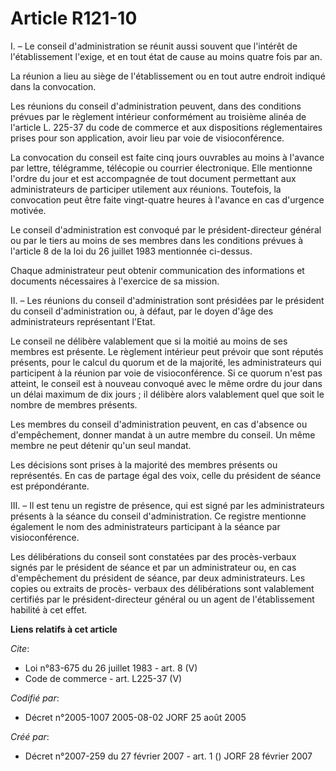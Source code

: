 # Article R121-10

I. – Le conseil d'administration se réunit aussi souvent que l'intérêt de l'établissement l'exige, et en tout état de cause
au moins quatre fois par an.

La réunion a lieu au siège de l'établissement ou en tout autre endroit indiqué dans la convocation.

Les réunions du conseil d'administration peuvent, dans des conditions prévues par le règlement intérieur conformément au
troisième alinéa de l'article L. 225-37 du code de commerce et aux dispositions réglementaires prises pour son application,
avoir lieu par voie de visioconférence.

La convocation du conseil est faite cinq jours ouvrables au moins à l'avance par lettre, télégramme, télécopie ou courrier
électronique. Elle mentionne l'ordre du jour et est accompagnée de tout document permettant aux administrateurs de participer
utilement aux réunions. Toutefois, la convocation peut être faite vingt-quatre heures à l'avance en cas d'urgence motivée.

Le conseil d'administration est convoqué par le président-directeur général ou par le tiers au moins de ses membres dans les
conditions prévues à l'article 8 de la loi du 26 juillet 1983 mentionnée ci-dessus.

Chaque administrateur peut obtenir communication des informations et documents nécessaires à l'exercice de sa mission.

II. – Les réunions du conseil d'administration sont présidées par le président du conseil d'administration ou, à défaut, par
le doyen d'âge des administrateurs représentant l'Etat.

Le conseil ne délibère valablement que si la moitié au moins de ses membres est présente. Le règlement intérieur peut prévoir
que sont réputés présents, pour le calcul du quorum et de la majorité, les administrateurs qui participent à la réunion par
voie de visioconférence. Si ce quorum n'est pas atteint, le conseil est à nouveau convoqué avec le même ordre du jour dans un
délai maximum de dix jours ; il délibère alors valablement quel que soit le nombre de membres présents.

Les membres du conseil d'administration peuvent, en cas d'absence ou d'empêchement, donner mandat à un autre membre du
conseil. Un même membre ne peut détenir qu'un seul mandat.

Les décisions sont prises à la majorité des membres présents ou représentés. En cas de partage égal des voix, celle du
président de séance est prépondérante.

III. – Il est tenu un registre de présence, qui est signé par les administrateurs présents à la séance du conseil
d'administration. Ce registre mentionne également le nom des administrateurs participant à la séance par visioconférence.

Les délibérations du conseil sont constatées par des procès-verbaux signés par le président de séance et par un
administrateur ou, en cas d'empêchement du président de séance, par deux administrateurs. Les copies ou extraits de procès-
verbaux des délibérations sont valablement certifiés par le président-directeur général ou un agent de l'établissement
habilité à cet effet.

**Liens relatifs à cet article**

_Cite_:

  - Loi n°83-675 du 26 juillet 1983 - art. 8 (V)
  - Code de commerce - art. L225-37 (V)

_Codifié par_:

  - Décret n°2005-1007 2005-08-02 JORF 25 août 2005

_Créé par_:

  - Décret n°2007-259 du 27 février 2007 - art. 1 () JORF 28 février 2007
